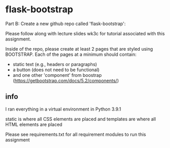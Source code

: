 # flask-bootstrap

Part B: Create a new github repo called 'flask-bootstrap': 

Please follow along with lecture slides wk3c for tutorial associated with this assignment. 

Inside of the repo, please create at least 2 pages that are styled using BOOTSTRAP. Each of the pages at a minimum should contain: 
- static text (e.g., headers or paragraphs) 
- a button (does not need to be functional)
- and one other 'component' from boostrap (https://getbootstrap.com/docs/5.2/components/)

## info

I ran everything in a virtual environment in Python 3.9.1

static is where all CSS elements are placed and templates are where all HTML elements are placed

Please see requirements.txt for all requirement modules to run this assignment